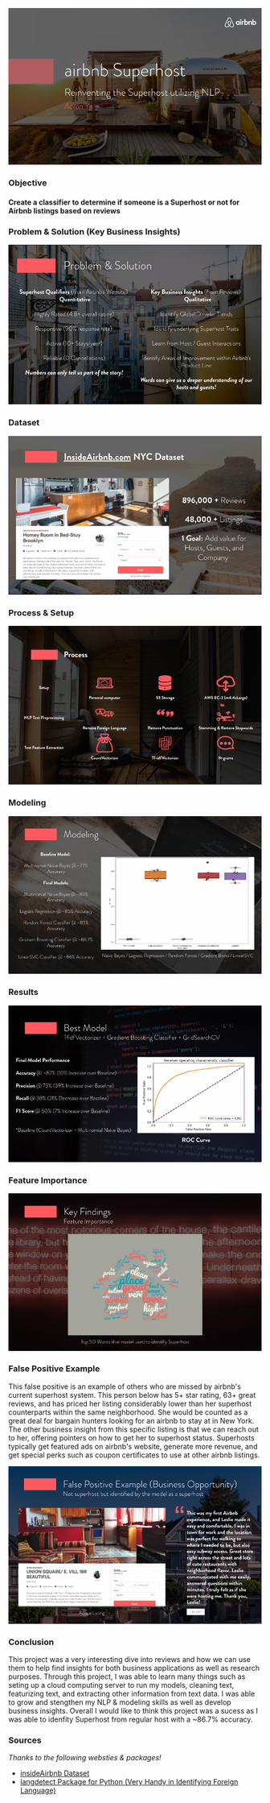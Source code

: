 ![title](images/title.png)

### Objective

#### Create a classifier to determine if someone is a Superhost or not for Airbnb listings based on reviews

### Problem & Solution (Key Business Insights)
 
![problem_solution](images/problem_solution.png)

### Dataset

![dataset](images/dataset_info.png)

### Process & Setup

![process](images/setup_process.png)

### Modeling

![Modeling](images/models.png)

### Results

![final_model](images/final_model.png)

### Feature Importance

![feature_importance](images/feature_importance.png)

### False Positive Example

This false positive is an example of others who are missed by airbnb's current superhost system. This person below has 5+ star rating, 63+ great reviews, and has priced her listing considerably lower than her superhost counterparts within the same neighborhood. She would be counted as a great deal for bargain hunters looking for an airbnb to stay at in New York. The other business insight from this specific listing is that we can reach out to her, offering pointers on how to get her to superhost status. Superhosts typically get featured ads on airbnb's website, generate more revenue, and get special perks such as coupon certificates to use at other airbnb listings.

![false_positive_example](images/false_positive.png)

### Conclusion

This project was a very interesting dive into reviews and how we can use them to help find insights for both business applications as well as research purposes. Through this project, I was able to learn many things such as seting up a cloud computing server to run my models, cleaning text, featurizing text, and extracting other information from text data. I was able to grow and stengthen my NLP & modeling skills as well as develop business insights. Overall I would like to think this project was a sucess as I was able to idenfity Superhost from regular host with a ~86.7% accuracy.

### Sources
*Thanks to the following websties & packages!*

* [insideAirbnb Dataset](http://insideairbnb.com/)
* [langdetect Package for Python (Very Handy in Identifying Foreign Language)](https://github.com/Mimino666/langdetect)
